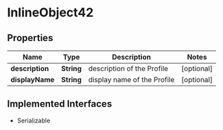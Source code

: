 

# InlineObject42

## Properties

Name | Type | Description | Notes
------------ | ------------- | ------------- | -------------
**description** | **String** | description of the Profile |  [optional]
**displayName** | **String** | display name of the Profile |  [optional]


## Implemented Interfaces

* Serializable


